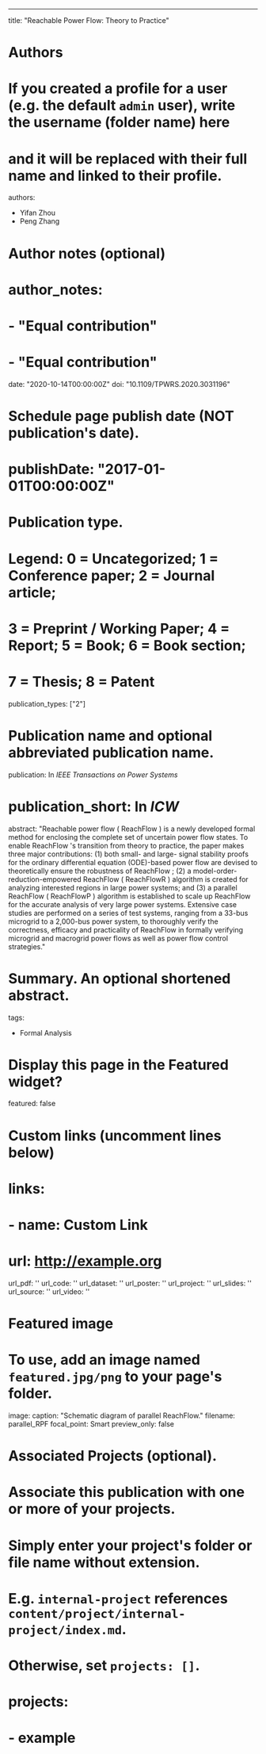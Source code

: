 ---
title: "Reachable Power Flow: Theory to Practice"

# Authors
# If you created a profile for a user (e.g. the default `admin` user), write the username (folder name) here 
# and it will be replaced with their full name and linked to their profile.
authors:
- Yifan Zhou
- Peng Zhang

# Author notes (optional)
# author_notes:
# - "Equal contribution"
# - "Equal contribution"

date: "2020-10-14T00:00:00Z"
doi: "10.1109/TPWRS.2020.3031196"

# Schedule page publish date (NOT publication's date).
# publishDate: "2017-01-01T00:00:00Z"

# Publication type.
# Legend: 0 = Uncategorized; 1 = Conference paper; 2 = Journal article;
# 3 = Preprint / Working Paper; 4 = Report; 5 = Book; 6 = Book section;
# 7 = Thesis; 8 = Patent
publication_types: ["2"]

# Publication name and optional abbreviated publication name.
publication: In *IEEE Transactions on Power Systems*
# publication_short: In *ICW*

abstract: "Reachable power flow ( ReachFlow ) is a newly developed formal method for enclosing the complete set of uncertain power flow states. To enable ReachFlow 's transition from theory to practice, the paper makes three major contributions: (1) both small- and large- signal stability proofs for the ordinary differential equation (ODE)-based power flow are devised to theoretically ensure the robustness of ReachFlow ; (2) a model-order-reduction-empowered ReachFlow ( ReachFlowR ) algorithm is created for analyzing interested regions in large power systems; and (3) a parallel ReachFlow ( ReachFlowP ) algorithm is established to scale up ReachFlow for the accurate analysis of very large power systems. Extensive case studies are performed on a series of test systems, ranging from a 33-bus microgrid to a 2,000-bus power system, to thoroughly verify the correctness, efficacy and practicality of ReachFlow in formally verifying microgrid and macrogrid power flows as well as power flow control strategies."

# Summary. An optional shortened abstract.

tags: 
  - Formal Analysis

# Display this page in the Featured widget?
featured: false

# Custom links (uncomment lines below)
# links:
# - name: Custom Link
#   url: http://example.org

url_pdf: ''
url_code: ''
url_dataset: ''
url_poster: ''
url_project: ''
url_slides: ''
url_source: ''
url_video: ''

# Featured image
# To use, add an image named `featured.jpg/png` to your page's folder. 
image:
  caption: "Schematic diagram of parallel ReachFlow."
  filename: parallel_RPF
  focal_point: Smart
  preview_only: false

# Associated Projects (optional).
#   Associate this publication with one or more of your projects.
#   Simply enter your project's folder or file name without extension.
#   E.g. `internal-project` references `content/project/internal-project/index.md`.
#   Otherwise, set `projects: []`.
# projects:
# - example


